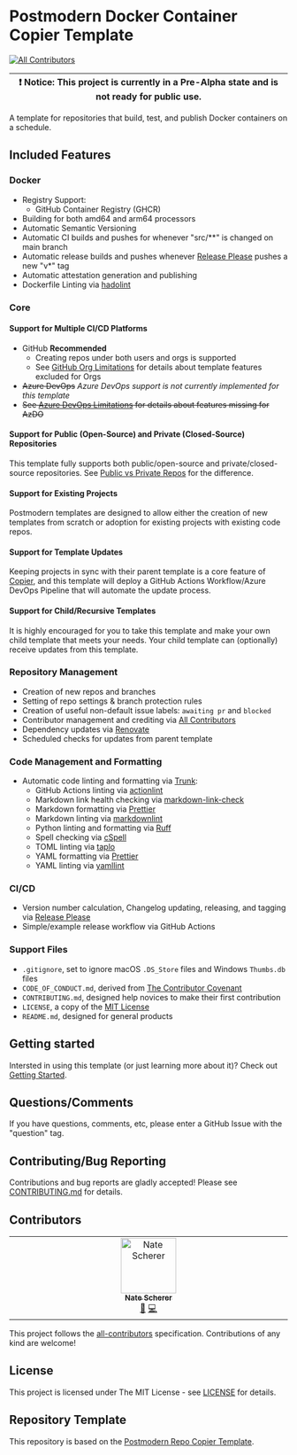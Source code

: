 # Postmodern Docker Container Copier Template

[![All Contributors](https://img.shields.io/github/all-contributors/natescherer/postmodern-docker-container-copiertemplate?color=ee8449&style=flat-square)](#contributors)

| :exclamation: Notice: This project is currently in a Pre-Alpha state and is not ready for public use. |
| ----------------------------------------------------------------------------------------------------- |

A template for repositories that build, test, and publish Docker containers on a schedule.

## Included Features

### Docker

- Registry Support:
  - GitHub Container Registry (GHCR)
- Building for both amd64 and arm64 processors
- Automatic Semantic Versioning
- Automatic CI builds and pushes for whenever "src/\*\*" is changed on main branch
- Automatic release builds and pushes whenever [Release Please](https://github.com/marketplace/actions/release-please-action) pushes a new "v\*" tag
- Automatic attestation generation and publishing
- Dockerfile Linting via [hadolint](https://github.com/hadolint/hadolint)

### Core

#### Support for Multiple CI/CD Platforms

- GitHub **Recommended**
  - Creating repos under both users and orgs is supported
  - See [GitHub Org Limitations](docs/github_org_limitations.md) for details about template features excluded for Orgs
- ~~Azure DevOps~~ _Azure DevOps support is not currently implemented for this template_
- ~~See [Azure DevOps Limitations](docs/azure_devops_limitations.md) for details about features missing for AzDO~~

#### Support for Public (Open-Source) and Private (Closed-Source) Repositories

This template fully supports both public/open-source and private/closed-source repositories. See [Public vs Private Repos](docs/public_vs_private_repos.md) for the difference.

#### Support for Existing Projects

Postmodern templates are designed to allow either the creation of new templates from scratch or adoption for existing projects with existing code repos.

#### Support for Template Updates

Keeping projects in sync with their parent template is a core feature of [Copier](https://github.com/copier-org/copier), and this template will deploy a GitHub Actions Workflow/Azure DevOps Pipeline that will automate the update process.

#### Support for Child/Recursive Templates

It is highly encouraged for you to take this template and make your own child template that meets your needs. Your child template can (optionally) receive updates from this template.

### Repository Management

- Creation of new repos and branches
- Setting of repo settings & branch protection rules
- Creation of useful non-default issue labels: `awaiting pr` and `blocked`
- Contributor management and crediting via [All Contributors](https://allcontributors.org/)
- Dependency updates via [Renovate](https://github.com/marketplace/renovate/)
- Scheduled checks for updates from parent template

### Code Management and Formatting

- Automatic code linting and formatting via [Trunk](https://trunk.io):
  - GitHub Actions linting via [actionlint](https://github.com/rhysd/actionlint)
  - Markdown link health checking via [markdown-link-check](https://github.com/tcort/markdown-link-check)
  - Markdown formatting via [Prettier](https://prettier.io/)
  - Markdown linting via [markdownlint](https://github.com/DavidAnson/markdownlint)
  - Python linting and formatting via [Ruff](https://github.com/astral-sh/ruff)
  - Spell checking via [cSpell](https://cspell.org/)
  - TOML linting via [taplo](https://github.com/tamasfe/taplo)
  - YAML formatting via [Prettier](https://prettier.io/)
  - YAML linting via [yamllint](https://github.com/adrienverge/yamllint)

### CI/CD

- Version number calculation, Changelog updating, releasing, and tagging via [Release Please](https://github.com/googleapis/release-please)
- Simple/example release workflow via GitHub Actions

### Support Files

- `.gitignore`, set to ignore macOS `.DS_Store` files and Windows `Thumbs.db` files
- `CODE_OF_CONDUCT.md`, derived from [The Contributor Covenant](https://www.contributor-covenant.org/)
- `CONTRIBUTING.md`, designed help novices to make their first contribution
- `LICENSE`, a copy of the [MIT License](https://choosealicense.com/licenses/mit/)
- `README.md`, designed for general products

## Getting started

Intersted in using this template (or just learning more about it)? Check out [Getting Started](docs/getting_started.md).

## Questions/Comments

If you have questions, comments, etc, please enter a GitHub Issue with the "question" tag.

## Contributing/Bug Reporting

Contributions and bug reports are gladly accepted! Please see [CONTRIBUTING.md](CONTRIBUTING.md) for details.

## Contributors

<!-- spell-checker:disable -->
<!-- markdown-link-check-disable -->
<!-- ALL-CONTRIBUTORS-LIST:START - Do not remove or modify this section -->
<!-- prettier-ignore-start -->
<!-- markdownlint-disable -->
<table>
  <tbody>
    <tr>
      <td align="center" valign="top" width="14.28%"><a href="https://github.com/natescherer"><img src="https://avatars.githubusercontent.com/u/376408?v=4?s=100" width="100px;" alt="Nate Scherer"/><br /><sub><b>Nate Scherer</b></sub></a><br /><a href="#maintenance-natescherer" title="Maintenance">🚧</a> <a href="#code-natescherer" title="Code">💻</a></td>
    </tr>
  </tbody>
</table>

<!-- markdownlint-restore -->
<!-- prettier-ignore-end -->

<!-- ALL-CONTRIBUTORS-LIST:END -->
<!-- markdown-link-check-enable -->
<!-- spell-checker:enable -->

This project follows the [all-contributors](https://allcontributors.org) specification.
Contributions of any kind are welcome!

## License

This project is licensed under The MIT License - see [LICENSE](LICENSE) for details.

## Repository Template

This repository is based on the [Postmodern Repo Copier Template](https://github.com/natescherer/postmodern-repo-copiertemplate).
